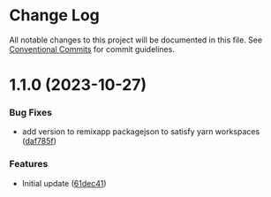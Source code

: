# Change Log

All notable changes to this project will be documented in this file.
See [Conventional Commits](https://conventionalcommits.org) for commit guidelines.

# 1.1.0 (2023-10-27)


### Bug Fixes

* add version to remixapp packagejson to satisfy yarn workspaces ([daf785f](https://github.com/HundredBeans/getting-started-example/commit/daf785ff39c01da41f636987814d066f3b6b1234))


### Features

* Initial update ([61dec41](https://github.com/HundredBeans/getting-started-example/commit/61dec4179a6e6eba78d237194b171b559c8b78cd))
